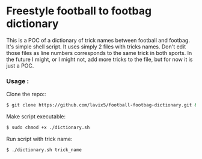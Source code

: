 # Freestyle football to footbag dictionary 

This is a POC of a dictionary of trick names between football and footbag. It's simple shell script. It uses simply 2 files with tricks names. Don't edit those files as line numbers corresponds to the same trick in both sports. In the future I might, or I might not, add more tricks to the file, but for now it is just a POC.

### Usage :

Clone the repo:: 
```sh
$ git clone https://github.com/lavix5/football-footbag-dictionary.git && cd football-footbag-dictionary
```
Make script executable:

```sh
$ sudo chmod +x ./dictionary.sh
```
Run script with trick name:
```sh
$ ./dictionary.sh trick_name
```
